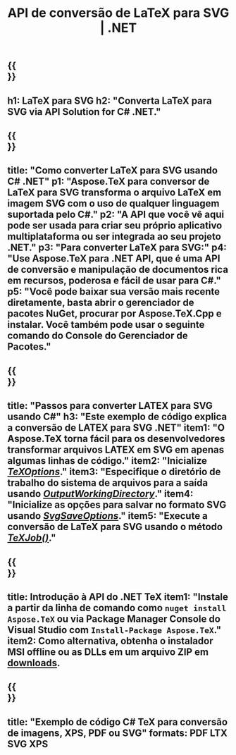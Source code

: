 ﻿---
translation: true
template: /_templates/_conversion-child-net.md
title: API de conversão de LaTeX para SVG | .NET
description: Funcionalidade de conversão de LaTeX para SVG. Integre esta biblioteca .NET local em seu projeto ou use aplicativos multiplataforma para converter LaTeX em SVG.
keywords: 'latex para svg api net, latex2svg integre c #'
url: /net/conversion/latex-to-svg/
family: tex
platformtag: net
feature: conversion
informat: LATEX
outformat: SVG
otherformats: BMP PNG JPEG TIFF PDF XPS
---

{{<section banner>}}
---
h1: LaTeX para SVG
h2: "Converta LaTeX para SVG via API Solution for C# .NET."
---

{{<section overview>}}
---
title: "Como converter LaTeX para SVG usando C# .NET"
p1: "Aspose.TeX para conversor de LaTeX para SVG transforma o arquivo LaTeX em imagem SVG com o uso de qualquer linguagem suportada pelo C#."
p2: "A API que você vê aqui pode ser usada para criar seu próprio aplicativo multiplataforma ou ser integrada ao seu projeto .NET."
p3: "Para converter LaTeX para SVG:"
p4: "Use Aspose.TeX para .NET API, que é uma API de conversão e manipulação de documentos rica em recursos, poderosa e fácil de usar para C#."
p5: "Você pode baixar sua versão mais recente diretamente, basta abrir o gerenciador de pacotes NuGet, procurar por Aspose.TeX.Cpp e instalar. Você também pode usar o seguinte comando do Console do Gerenciador de Pacotes."
---

{{<section feature1>}}
---
title: "Passos para converter LATEX para SVG usando C#"
h3: "Este exemplo de código explica a conversão de LATEX para SVG .NET"
item1: "O Aspose.TeX torna fácil para os desenvolvedores transformar arquivos LATEX em SVG em apenas algumas linhas de código."
item2: "Inicialize [*TeXOptions*](https://reference.aspose.com/tex/net/aspose.tex/texoptions/)."
item3: "Especifique o diretório de trabalho do sistema de arquivos para a saída usando [*OutputWorkingDirectory*](https://reference.aspose.com/tex/net/aspose.tex/texoptions/outputworkingdirectory/)."
item4: "Inicialize as opções para salvar no formato SVG usando [*SvgSaveOptions*](https://reference.aspose.com/tex/net/aspose.tex.presentation.image/svgsaveoptions/)."
item5: "Execute a conversão de LaTeX para SVG usando o método [*TeXJob()*](https://reference.aspose.com/tex/net/aspose.tex/texjob/)."
---

{{<section feature2>}}
---
title: Introdução à API do .NET TeX
item1: "Instale a partir da linha de comando como ```nuget install Aspose.TeX``` ou via Package Manager Console do Visual Studio com ```Install-Package Aspose.TeX```."
item2: Como alternativa, obtenha o instalador MSI offline ou as DLLs em um arquivo ZIP em [downloads](https://releases.aspose.com/tex/net).
---

{{<section widget>}}
---
title: "Exemplo de código C# TeX para conversão de imagens, XPS, PDF ou SVG"
formats: PDF LTX SVG XPS
---